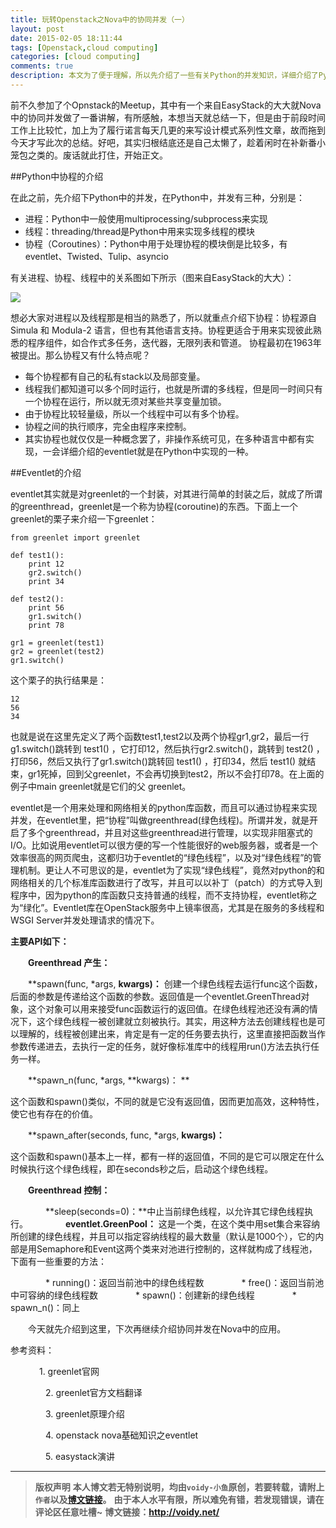 ```yaml
---
title: 玩转Openstack之Nova中的协同并发（一）
layout: post
date: 2015-02-05 18:11:44
tags: [Openstack,cloud computing]
categories: [cloud computing]
comments: true
description: 本文为了便于理解，所以先介绍了一些有关Python的并发知识，详细介绍了Python的协程的知识。
---
```


前不久参加了个Opnstack的Meetup，其中有一个来自EasyStack的大大就Nova中的协同并发做了一番讲解，有所感触，本想当天就总结一下，但是由于前段时间工作上比较忙，加上为了履行诺言每天几更的来写设计模式系列性文章，故而拖到今天才写此次的总结。好吧，其实归根结底还是自己太懒了，趁着闲时在补新番小笼包之类的。废话就此打住，开始正文。

##Python中协程的介绍

在此之前，先介绍下Python中的并发，在Python中，并发有三种，分别是：

* 进程：Python中一般使用multiprocessing/subprocess来实现
* 线程：threading/thread是Python中用来实现多线程的模块
* 协程（Coroutines）：Python中用于处理协程的模块倒是比较多，有eventlet、Twisted、Tulip、asyncio

有关进程、协程、线程中的关系图如下所示（图来自EasyStack的大大）：

![](http://images.cnitblog.com/blog/666211/201502/051646566241527.png)

想必大家对进程以及线程那是相当的熟悉了，所以就重点介绍下协程：协程源自 Simula 和 Modula-2 语言，但也有其他语言支持。协程更适合于用来实现彼此熟悉的程序组件，如合作式多任务，迭代器，无限列表和管道。 协程最初在1963年被提出。那么协程又有什么特点呢？

* 每个协程都有自己的私有stack以及局部变量。
* 线程我们都知道可以多个同时运行，也就是所谓的多线程，但是同一时间只有一个协程在运行，所以就无须对某些共享变量加锁。
* 由于协程比较轻量级，所以一个线程中可以有多个协程。
* 协程之间的执行顺序，完全由程序来控制。
* 其实协程也就仅仅是一种概念罢了，非操作系统可见，在多种语言中都有实现，一会详细介绍的eventlet就是在Python中实现的一种。

##Eventlet的介绍

eventlet其实就是对greenlet的一个封装，对其进行简单的封装之后，就成了所谓的greenthread，greenlet是一个称为协程(coroutine)的东西。下面上一个greenlet的栗子来介绍一下greenlet：

	from greenlet import greenlet
	
	def test1():
	    print 12
	    gr2.switch()
	    print 34
	
	def test2():
	    print 56
	    gr1.switch()
	    print 78
	
	gr1 = greenlet(test1)
	gr2 = greenlet(test2)
	gr1.switch()

这个栗子的执行结果是：

	12
	56
	34

也就是说在这里先定义了两个函数test1,test2以及两个协程gr1,gr2，最后一行g1.switch()跳转到 test1() ，它打印12，然后执行gr2.switch()，跳转到 test2() ，打印56，然后又执行了gr1.switch()跳转回 test1() ，打印34，然后 test1() 就结束，gr1死掉，回到父greenlet，不会再切换到test2，所以不会打印78。在上面的例子中main greenlet就是它们的父 greenlet。

eventlet是一个用来处理和网络相关的python库函数，而且可以通过协程来实现并发，在eventlet里，把“协程”叫做greenthread(绿色线程)。所谓并发，就是开启了多个greenthread，并且对这些greenthread进行管理，以实现非阻塞式的I/O。比如说用eventlet可以很方便的写一个性能很好的web服务器，或者是一个效率很高的网页爬虫，这都归功于eventlet的“绿色线程”，以及对“绿色线程”的管理机制。更让人不可思议的是，eventlet为了实现“绿色线程”，竟然对python的和网络相关的几个标准库函数进行了改写，并且可以以补丁（patch）的方式导入到程序中，因为python的库函数只支持普通的线程，而不支持协程，eventlet称之为“绿化”。Eventlet库在OpenStack服务中上镜率很高，尤其是在服务的多线程和WSGI Server并发处理请求的情况下。

**主要API如下：**

　　**Greenthread 产生：**

　　**spawn(func, *args, **kwargs)：** 创建一个绿色线程去运行func这个函数，后面的参数是传递给这个函数的参数。返回值是一个eventlet.GreenThread对象，这个对象可以用来接受func函数运行的返回值。在绿色线程池还没有满的情况下，这个绿色线程一被创建就立刻被执行。其实，用这种方法去创建线程也是可以理解的，线程被创建出来，肯定是有一定的任务要去执行，这里直接把函数当作参数传递进去，去执行一定的任务，就好像标准库中的线程用run()方法去执行任务一样。

　　**spawn_n(func, *args, **kwargs)： **

这个函数和spawn()类似，不同的就是它没有返回值，因而更加高效，这种特性，使它也有存在的价值。


　　**spawn_after(seconds, func, *args, **kwargs)：**  

这个函数和spawn()基本上一样，都有一样的返回值，不同的是它可以限定在什么时候执行这个绿色线程，即在seconds秒之后，启动这个绿色线程。

　　**Greenthread 控制：**

　　　　**sleep(seconds=0)：**中止当前绿色线程，以允许其它绿色线程执行。
　　　　**eventlet.GreenPool：**  这是一个类，在这个类中用set集合来容纳所创建的绿色线程，并且可以指定容纳线程的最大数量（默认是1000个），它的内部是用Semaphore和Event这两个类来对池进行控制的，这样就构成了线程池，下面有一些重要的方法：

　　　　* running()：返回当前池中的绿色线程数
　　　　* free()：返回当前池中可容纳的绿色线程数
　　　　* spawn()：创建新的绿色线程
　　　　* spawn_n()：同上


　　今天就先介绍到这里，下次再继续介绍协同并发在Nova中的应用。

参考资料：

　　　  1. greenlet官网

　　　　2. greenlet官方文档翻译

　　　　3. greenlet原理介绍

　　　　4. openstack nova基础知识之eventlet

　　　　5. easystack演讲


---
> **版权声明**
> **本人博文若无特别说明，均由`voidy-小鱼`原创，若要转载，请附上`作者`以及[博文链接](http://voidy.net)。**
> **由于本人水平有限，所以难免有错，若发现错误，请在评论区任意吐槽~**
> **博文链接：<http://voidy.net/>**